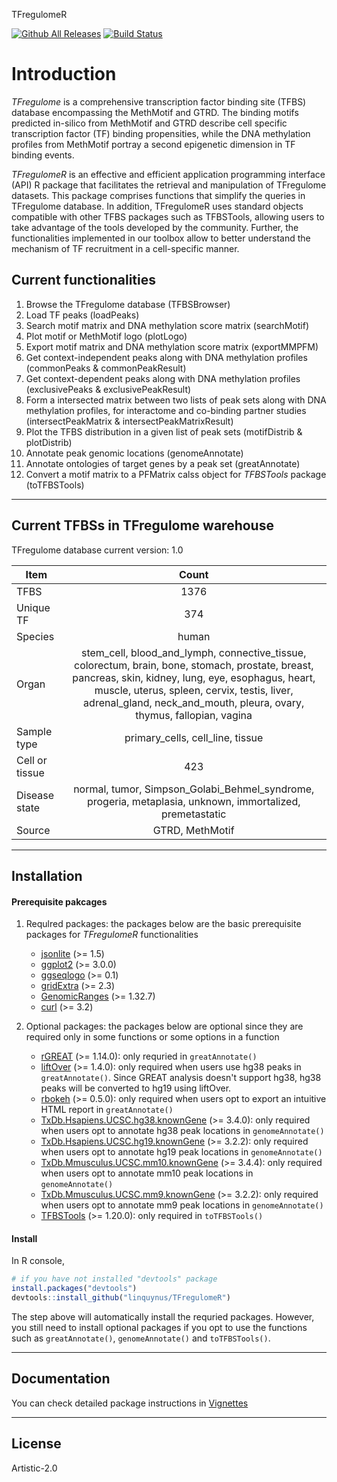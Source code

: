 TFregulomeR

[![Github All Releases](https://img.shields.io/github/downloads/linquynus/TFregulomeR/total.svg)](https://github.com/linquynus/TFregulomeR) [![Build Status](https://travis-ci.com/linquynus/TFregulomeR.svg?branch=master)](https://travis-ci.com/linquynus/TFregulomeR)

# Introduction
*TFregulome* is a comprehensive transcription factor binding site (TFBS) database encompassing the MethMotif and GTRD. The binding motifs predicted in-silico from MethMotif and GTRD describe cell specific transcription factor (TF) binding propensities, while the DNA methylation profiles from MethMotif portray a second epigenetic dimension in TF binding events. 

*TFregulomeR* is an effective and efficient application programming interface (API) R package that facilitates the retrieval and manipulation of TFregulome datasets. This package comprises functions that simplify the queries in TFregulome database. In addition, TFregulomeR uses standard objects compatible with other TFBS packages such as TFBSTools, allowing users to take advantage of the tools developed by the community. Further, the functionalities implemented in our toolbox allow to better understand the mechanism of TF recruitment in a cell-specific manner. 

## Current functionalities
1) Browse the TFregulome database (TFBSBrowser)
2) Load TF peaks (loadPeaks)
3) Search motif matrix and DNA methylation score matrix (searchMotif)
4) Plot motif or MethMotif logo (plotLogo)
5) Export motif matrix and DNA methylation score matrix (exportMMPFM)
6) Get context-independent peaks along with DNA methylation profiles (commonPeaks & commonPeakResult)
7) Get context-dependent peaks along with DNA methylation profiles (exclusivePeaks & exclusivePeakResult)
8) Form a intersected matrix between two lists of peak sets along with DNA methylation profiles, for interactome and co-binding partner studies (intersectPeakMatrix & intersectPeakMatrixResult)
9) Plot the TFBS distribution in a given list of peak sets (motifDistrib & plotDistrib)
10) Annotate peak genomic locations (genomeAnnotate)
11) Annotate ontologies of target genes by a peak set (greatAnnotate)
12) Convert a motif matrix to a PFMatrix calss object for *TFBSTools* package (toTFBSTools)

-------

## Current TFBSs in TFregulome warehouse

TFregulome database current version: 1.0

| Item     | Count |
| ---------|:------:|
| TFBS     | 1376   |
| Unique TF     | 374   |
| Species     | human   |
| Organ   | stem_cell, blood_and_lymph, connective_tissue, colorectum, brain, bone, stomach, prostate, breast, pancreas, skin, kidney, lung, eye, esophagus, heart, muscle, uterus, spleen, cervix, testis, liver, adrenal_gland, neck_and_mouth, pleura, ovary, thymus, fallopian, vagina   |
| Sample type | primary_cells, cell_line, tissue
| Cell or tissue | 423 |
| Disease state | normal, tumor, Simpson_Golabi_Behmel_syndrome, progeria, metaplasia, unknown, immortalized, premetastatic|
| Source | GTRD, MethMotif | 


-------

## Installation

#### Prerequisite pakcages

1) Requlred packages: the packages below are the basic prerequisite packages for *TFregulomeR* functionalities

    - [jsonlite](https://cran.r-project.org/web/packages/jsonlite/index.html) (>= 1.5)
    - [ggplot2](https://cran.r-project.org/web/packages/ggplot2/index.html) (>= 3.0.0)
    - [ggseqlogo](https://cran.r-project.org/web/packages/ggseqlogo/index.html) (>= 0.1)
    - [gridExtra](https://cran.r-project.org/web/packages/gridExtra/index.html) (>= 2.3)
    - [GenomicRanges](https://bioconductor.org/packages/release/bioc/html/GenomicRanges.html) (>= 1.32.7)
    - [curl](https://cran.r-project.org/web/packages/curl/index.html) (>= 3.2)

2) Optional packages: the packages below are optional since they are required only in some functions or some options in a function

    - [rGREAT](https://bioconductor.org/packages/release/bioc/html/rGREAT.html) (>= 1.14.0): only requried in `greatAnnotate()`
    - [liftOver](https://bioconductor.org/packages/release/workflows/html/liftOver.html) (>= 1.4.0): only required when users use hg38 peaks in `greatAnnotate()`. Since GREAT analysis doesn't support hg38, hg38 peaks will be converted to hg19 using liftOver.
    - [rbokeh](https://cran.r-project.org/web/packages/rbokeh/index.html) (>= 0.5.0): only required when users opt to export an intuitive HTML report in `greatAnnotate()`
    - [TxDb.Hsapiens.UCSC.hg38.knownGene](https://bioconductor.org/packages/release/data/annotation/html/TxDb.Hsapiens.UCSC.hg38.knownGene.html) (>= 3.4.0): only required when users opt to annotate hg38 peak locations in `genomeAnnotate()`
    - [TxDb.Hsapiens.UCSC.hg19.knownGene](https://bioconductor.org/packages/release/data/annotation/html/TxDb.Hsapiens.UCSC.hg19.knownGene.html) (>= 3.2.2): only required when users opt to annotate hg19 peak locations in `genomeAnnotate()`
    - [TxDb.Mmusculus.UCSC.mm10.knownGene](https://bioconductor.org/packages/release/data/annotation/html/TxDb.Mmusculus.UCSC.mm10.knownGene.html) (>= 3.4.4): only required when users opt to annotate mm10 peak locations in `genomeAnnotate()`
    - [TxDb.Mmusculus.UCSC.mm9.knownGene](http://bioconductor.org/packages/release/data/annotation/html/TxDb.Mmusculus.UCSC.mm9.knownGene.html) (>= 3.2.2): only required when users opt to annotate mm9 peak locations in `genomeAnnotate()`
    - [TFBSTools](http://bioconductor.org/packages/release/bioc/html/TFBSTools.html) (>= 1.20.0): only required in `toTFBSTools()`

#### Install

In R console,

```r
# if you have not installed "devtools" package
install.packages("devtools")
devtools::install_github("linquynus/TFregulomeR")
```
The step above will automatically install the requried packages. However, you still need to install optional packages if you opt to use the functions such as `greatAnnotate()`, `genomeAnnotate()` and `toTFBSTools()`.

-------

## Documentation
You can check detailed package instructions in [Vignettes](https://linquynus.github.io)

-------

## License

Artistic-2.0
